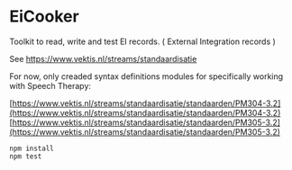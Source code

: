 # EiCooker

Toolkit to read, write and test EI records. ( External Integration records )

See https://www.vektis.nl/streams/standaardisatie

For now, only creaded syntax definitions modules for specifically working with Speech Therapy:

[https://www.vektis.nl/streams/standaardisatie/standaarden/PM304-3.2](https://www.vektis.nl/streams/standaardisatie/standaarden/PM304-3.2)
[https://www.vektis.nl/streams/standaardisatie/standaarden/PM305-3.2](https://www.vektis.nl/streams/standaardisatie/standaarden/PM305-3.2)


```
npm install
npm test
```
